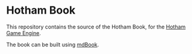 # Hotham Book

This repository contains the source of the Hotham Book, for the [Hotham Game Engine](https://github.com/leetvr/hotham).

The book can be built using [mdBook](https://github.com/rust-lang/mdBook).
